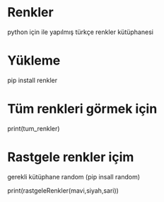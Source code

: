 # Renkler
python için ile yapılmış türkçe renkler kütüphanesi

# Yükleme

pip install renkler

# Tüm renkleri görmek için 

print(tum_renkler)

# Rastgele renkler içim

gerekli kütüphane random (pip insall random)


print(rastgeleRenkler(mavi,siyah,sari))